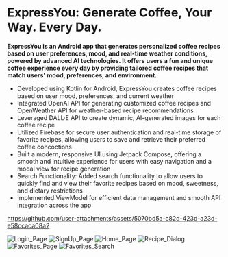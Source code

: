 # ExpressYou: Generate Coffee, Your Way. Every Day.
**ExpressYou is an Android app that generates personalized coffee recipes based on user preferences, mood, and real-time weather conditions, powered by advanced AI technologies. 
It offers users a fun and unique coffee experience every day by providing tailored coffee recipes that match users' mood, preferences, and environment.**

- Developed using Kotlin for Android, ExpressYou creates coffee recipes based on user mood, preferences, and current weather
- Integrated OpenAI API for generating customized coffee recipes and OpenWeather API for weather-based recipe recommendations
- Leveraged DALL·E API to create dynamic, AI-generated images for each coffee recipe
- Utilized Firebase for secure user authentication and real-time storage of favorite recipes, allowing users to save and retrieve their preferred coffee concoctions
- Built a modern, responsive UI using Jetpack Compose, offering a smooth and intuitive experience for users with easy navigation and a modal view for recipe generation
- Search Functionality: Added search functionality to allow users to quickly find and view their favorite recipes based on mood, sweetness, and dietary restrictions
- Implemented ViewModel for efficient data management and smooth API integration across the app



https://github.com/user-attachments/assets/5070bd5a-c82d-423d-a23d-e58ccaca08a2


![Login_Page](https://github.com/user-attachments/assets/fec9fb58-3b37-4f1f-80fc-5b38c4025a9e)
![SignUp_Page](https://github.com/user-attachments/assets/6f1cc585-eb1b-48cf-a5d5-18139e1b38d2)
![Home_Page](https://github.com/user-attachments/assets/19b38887-cb97-48d8-aaa4-c1e45350c1c7)
![Recipe_Dialog](https://github.com/user-attachments/assets/4a2fe082-853b-4526-a4ad-828710504650)
![Favorites_Page](https://github.com/user-attachments/assets/434d6304-d9a9-4a59-87ce-9537bc77ce50)
![Favorites_Search](https://github.com/user-attachments/assets/b6b89be8-34fa-46c1-9f1b-870baa1874a5)
